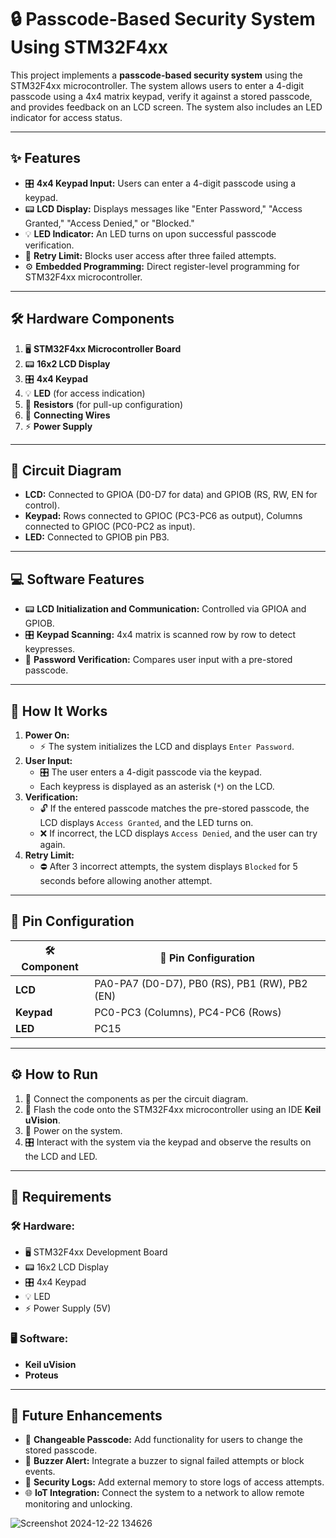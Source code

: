 # 🔒 Passcode-Based Security System Using STM32F4xx

This project implements a **passcode-based security system** using the STM32F4xx microcontroller. The system allows users to enter a 4-digit passcode using a 4x4 matrix keypad, verify it against a stored passcode, and provides feedback on an LCD screen. The system also includes an LED indicator for access status.

---

## ✨ Features
- 🎛️ **4x4 Keypad Input:** Users can enter a 4-digit passcode using a keypad.
- 📟 **LCD Display:** Displays messages like "Enter Password," "Access Granted," "Access Denied," or "Blocked."
- 💡 **LED Indicator:** An LED turns on upon successful passcode verification.
- 🔄 **Retry Limit:** Blocks user access after three failed attempts.
- ⚙️ **Embedded Programming:** Direct register-level programming for STM32F4xx microcontroller.

---

## 🛠️ Hardware Components
1. 🖥️ **STM32F4xx Microcontroller Board**
2. 📟 **16x2 LCD Display**
3. 🎛️ **4x4 Keypad**
4. 💡 **LED** (for access indication)
5. 🔧 **Resistors** (for pull-up configuration)
6. 🔌 **Connecting Wires**
7. ⚡ **Power Supply**

---

## 🔗 Circuit Diagram
- **LCD:** Connected to GPIOA (D0-D7 for data) and GPIOB (RS, RW, EN for control).
- **Keypad:** Rows connected to GPIOC (PC3-PC6 as output), Columns connected to GPIOC (PC0-PC2 as input).
- **LED:** Connected to GPIOB pin PB3.

---

## 💻 Software Features
- 📟 **LCD Initialization and Communication:** Controlled via GPIOA and GPIOB.
- 🎛️ **Keypad Scanning:** 4x4 matrix is scanned row by row to detect keypresses.
- 🔑 **Password Verification:** Compares user input with a pre-stored passcode.


---

## 🚀 How It Works
1. **Power On:**  
   - ⚡ The system initializes the LCD and displays `Enter Password`.
2. **User Input:**  
   - 🎛️ The user enters a 4-digit passcode via the keypad.  
   - Each keypress is displayed as an asterisk (`*`) on the LCD.
3. **Verification:**  
   - 🔓 If the entered passcode matches the pre-stored passcode, the LCD displays `Access Granted`, and the LED turns on.  
   - ❌ If incorrect, the LCD displays `Access Denied`, and the user can try again.
4. **Retry Limit:**  
   - ⛔ After 3 incorrect attempts, the system displays `Blocked` for 5 seconds before allowing another attempt.

---

## 📝 Pin Configuration
| 🛠️ Component    | 🔌 Pin Configuration                          |
|------------------|----------------------------------------------|
| **LCD**          | PA0-PA7 (D0-D7), PB0 (RS), PB1 (RW), PB2 (EN) |
| **Keypad**       | PC0-PC3 (Columns), PC4-PC6 (Rows)            |
| **LED**          | PC15                                          |

---

## ⚙️ How to Run
1. 🔧 Connect the components as per the circuit diagram.
2. 💾 Flash the code onto the STM32F4xx microcontroller using an IDE  **Keil uVision**.
3. 🔌 Power on the system.
4. 🎛️ Interact with the system via the keypad and observe the results on the LCD and LED.

---

## 🧰 Requirements
### 🛠️ Hardware:
- 🖥️ STM32F4xx Development Board
- 📟 16x2 LCD Display
- 🎛️ 4x4 Keypad
- 💡 LED
- ⚡ Power Supply (5V)

### 🖥️ Software:
- **Keil uVision**
- **Proteus**

---

## 🌟 Future Enhancements
- 🔧 **Changeable Passcode:** Add functionality for users to change the stored passcode.
- 🔔 **Buzzer Alert:** Integrate a buzzer to signal failed attempts or block events.
- 📜 **Security Logs:** Add external memory to store logs of access attempts.
- 🌐 **IoT Integration:** Connect the system to a network to allow remote monitoring and unlocking.



![Screenshot 2024-12-22 134626](https://github.com/user-attachments/assets/fafed8b5-1391-479d-9918-da05bdd33dd4)


